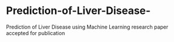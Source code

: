 # Prediction-of-Liver-Disease-
Prediction of Liver Disease using Machine Learning research paper accepted for publication 
